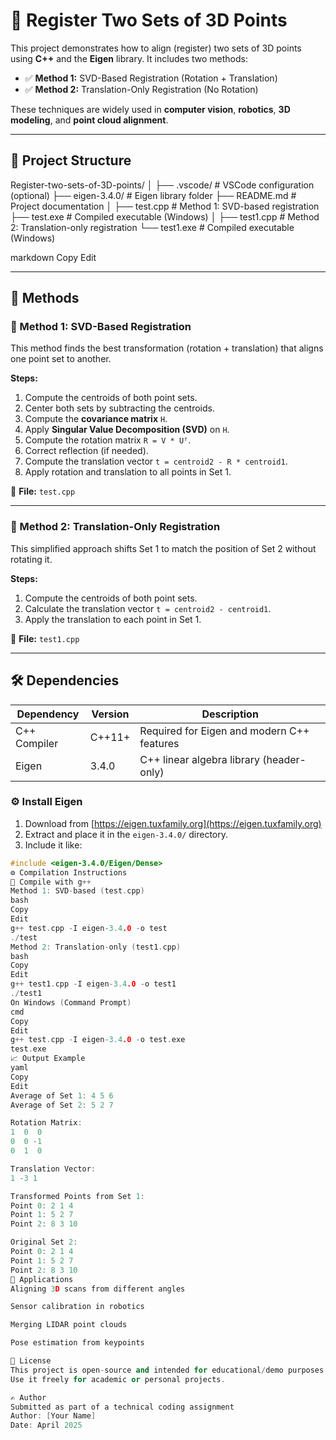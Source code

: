 # 📌 Register Two Sets of 3D Points

This project demonstrates how to align (register) two sets of 3D points using **C++** and the **Eigen** library. It includes two methods:

- ✅ **Method 1:** SVD-Based Registration (Rotation + Translation)
- ✅ **Method 2:** Translation-Only Registration (No Rotation)

These techniques are widely used in **computer vision**, **robotics**, **3D modeling**, and **point cloud alignment**.

---

## 📂 Project Structure

Register-two-sets-of-3D-points/ │ ├── .vscode/ # VSCode configuration (optional) ├── eigen-3.4.0/ # Eigen library folder ├── README.md # Project documentation │ ├── test.cpp # Method 1: SVD-based registration ├── test.exe # Compiled executable (Windows) │ ├── test1.cpp # Method 2: Translation-only registration └── test1.exe # Compiled executable (Windows)

markdown
Copy
Edit

---

## 🧠 Methods

### 🔹 Method 1: SVD-Based Registration

This method finds the best transformation (rotation + translation) that aligns one point set to another.

**Steps:**
1. Compute the centroids of both point sets.
2. Center both sets by subtracting the centroids.
3. Compute the **covariance matrix** `H`.
4. Apply **Singular Value Decomposition (SVD)** on `H`.
5. Compute the rotation matrix `R = V * Uᵀ`.
6. Correct reflection (if needed).
7. Compute the translation vector `t = centroid2 - R * centroid1`.
8. Apply rotation and translation to all points in Set 1.

📄 **File:** `test.cpp`

---

### 🔹 Method 2: Translation-Only Registration

This simplified approach shifts Set 1 to match the position of Set 2 without rotating it.

**Steps:**
1. Compute the centroids of both point sets.
2. Calculate the translation vector `t = centroid2 - centroid1`.
3. Apply the translation to each point in Set 1.

📄 **File:** `test1.cpp`

---

## 🛠️ Dependencies

| Dependency     | Version   | Description                                   |
|----------------|-----------|-----------------------------------------------|
| C++ Compiler   | C++11+    | Required for Eigen and modern C++ features    |
| Eigen          | 3.4.0     | C++ linear algebra library (header-only)      |

### ⚙️ Install Eigen

1. Download from [https://eigen.tuxfamily.org](https://eigen.tuxfamily.org)
2. Extract and place it in the `eigen-3.4.0/` directory.
3. Include it like:

```cpp
#include <eigen-3.4.0/Eigen/Dense>
⚙️ Compilation Instructions
🔧 Compile with g++
Method 1: SVD-based (test.cpp)
bash
Copy
Edit
g++ test.cpp -I eigen-3.4.0 -o test
./test
Method 2: Translation-only (test1.cpp)
bash
Copy
Edit
g++ test1.cpp -I eigen-3.4.0 -o test1
./test1
On Windows (Command Prompt)
cmd
Copy
Edit
g++ test.cpp -I eigen-3.4.0 -o test.exe
test.exe
📈 Output Example
yaml
Copy
Edit
Average of Set 1: 4 5 6
Average of Set 2: 5 2 7

Rotation Matrix:
1  0  0
0  0 -1
0  1  0

Translation Vector:
1 -3 1

Transformed Points from Set 1:
Point 0: 2 1 4
Point 1: 5 2 7
Point 2: 8 3 10

Original Set 2:
Point 0: 2 1 4
Point 1: 5 2 7
Point 2: 8 3 10
🧪 Applications
Aligning 3D scans from different angles

Sensor calibration in robotics

Merging LIDAR point clouds

Pose estimation from keypoints

🧾 License
This project is open-source and intended for educational/demo purposes.
Use it freely for academic or personal projects.

✍️ Author
Submitted as part of a technical coding assignment
Author: [Your Name]
Date: April 2025
